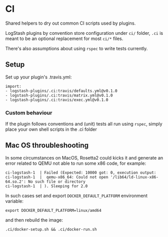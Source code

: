 # CI

Shared helpers to dry out common CI scripts used by plugins.

LogStash plugins by convention store configuration under `ci/` folder,
`.ci` is meant to be an optional replacement for most `ci/*` files.

There's also assumptions about using `rspec` to write tests currently.

## Setup

Set up your plugin's .travis.yml:

```
import:
- logstash-plugins/.ci:travis/defaults.yml@v0.1.0
- logstash-plugins/.ci:travis/matrix.yml@v0.1.0
- logstash-plugins/.ci:travis/exec.yml@v0.1.0
```

### Custom behaviour

If the plugin follows conventions and (unit) tests all run using `rspec`, simply
place your own shell scripts in the .ci folder


## Mac OS throubleshooting
In some circumstances on MacOS, Rosetta2 could kicks it and generate an error related to QEMU not able to run some x86 code, for example:
```
ci-logstash-1  | Failed (Expected: 10000 got: 0, execution output:
ci-logstash-1  |  qemu-x86_64: Could not open '/lib64/ld-linux-x86-64.so.2': No such file or directory
ci-logstash-1  | ). Sleeping for 2.0
```

In such cases set and export `DOCKER_DEFAULT_PLATFORM` environment variable:
```
export DOCKER_DEFAULT_PLATFORM=linux/amd64
```

and then rebuild the image:
```
.ci/docker-setup.sh && .ci/docker-run.sh
```
